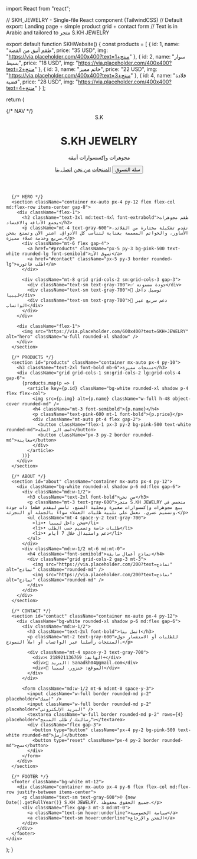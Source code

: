 import React from "react";

// SKH_JEWELRY - Single-file React component (TailwindCSS)
// Default export: Landing page + simple product grid + contact form
// Text is in Arabic and tailored to متجر S.KH JEWELRY

export default function SKHWebsite() {
  const products = [
    { id: 1, name: "طقم أنيق من الفضة", price: "35 USD", img: "https://via.placeholder.com/400x400?text=منتج+1" },
    { id: 2, name: "سوار بسيط", price: "18 USD", img: "https://via.placeholder.com/400x400?text=منتج+2" },
    { id: 3, name: "خاتم مميز", price: "22 USD", img: "https://via.placeholder.com/400x400?text=منتج+3" },
    { id: 4, name: "قلادة فضية", price: "28 USD", img: "https://via.placeholder.com/400x400?text=منتج+4" }
  ];

  return (
    <div className="min-h-screen bg-gray-50 text-gray-900">
      {/* NAV */}
      <header className="bg-white shadow">
        <div className="container mx-auto px-4 py-4 flex items-center justify-between">
          <div className="flex items-center gap-3">
            <div className="w-10 h-10 bg-gradient-to-br from-pink-500 to-yellow-300 rounded-full flex items-center justify-center text-white font-bold">S.K</div>
            <div>
              <h1 className="text-lg font-semibold">S.KH JEWELRY</h1>
              <p className="text-xs text-gray-500">مجوهرات وإكسسوارات أنيقة</p>
            </div>
          </div>
          <nav className="hidden md:flex gap-6 items-center">
            <a href="#products" className="hover:underline">المنتجات</a>
            <a href="#about" className="hover:underline">من نحن</a>
            <a href="#contact" className="hover:underline">اتصل بنا</a>
            <button className="bg-pink-500 text-white px-4 py-2 rounded-lg">سلة التسوق</button>
          </nav>
        </div>
      </header>

      {/* HERO */}
      <section className="container mx-auto px-4 py-12 flex flex-col md:flex-row items-center gap-8">
        <div className="flex-1">
          <h2 className="text-3xl md:text-4xl font-extrabold">طقم مجوهرات يجمع الأناقة والاقتصاد</h2>
          <p className="mt-4 text-gray-600">نقدم تشكيلة مختارة من القلائد، الأساور، والخواتم المصممة بعناية لتناسب كل الأذواق. اشترِ الآن وتمتع بشحن سريع وخدمة عملاء مميزة.</p>
          <div className="mt-6 flex gap-4">
            <a href="#products" className="px-5 py-3 bg-pink-500 text-white rounded-lg font-semibold">تسوق الآن</a>
            <a href="#contact" className="px-5 py-3 border rounded-lg">اطلب فاتورة</a>
          </div>

          <div className="mt-8 grid grid-cols-2 sm:grid-cols-3 gap-3">
            <div className="text-sm text-gray-700">✅ جودة مضمونة</div>
            <div className="text-sm text-gray-700">🚚 توصيل داخل ليبيا</div>
            <div className="text-sm text-gray-700">💬 دعم سريع عبر الواتساب</div>
          </div>
        </div>

        <div className="flex-1">
          <img src="https://via.placeholder.com/600x400?text=SKH+JEWELRY" alt="hero" className="w-full rounded-xl shadow" />
        </div>
      </section>

      {/* PRODUCTS */}
      <section id="products" className="container mx-auto px-4 py-10">
        <h3 className="text-2xl font-bold mb-6">منتجات مميزة</h3>
        <div className="grid grid-cols-1 sm:grid-cols-2 lg:grid-cols-4 gap-6">
          {products.map(p => (
            <article key={p.id} className="bg-white rounded-xl shadow p-4 flex flex-col">
              <img src={p.img} alt={p.name} className="w-full h-48 object-cover rounded-md" />
              <h4 className="mt-3 font-semibold">{p.name}</h4>
              <p className="text-pink-600 mt-1 font-bold">{p.price}</p>
              <div className="mt-auto pt-4 flex gap-2">
                <button className="flex-1 px-3 py-2 bg-pink-500 text-white rounded-md">اضف الى السلة</button>
                <button className="px-3 py-2 border rounded-md">معاينة</button>
              </div>
            </article>
          ))}
        </div>
      </section>

      {/* ABOUT */}
      <section id="about" className="container mx-auto px-4 py-12">
        <div className="bg-white rounded-xl shadow p-6 md:flex gap-6">
          <div className="md:w-1/2">
            <h3 className="text-2xl font-bold">من نحن</h3>
            <p className="mt-3 text-gray-600">متجر S.KH JEWELRY متخصص في بيع مجوهرات وإكسسوارات صغيرة ومحلية الصنع، تأسس ليقدم قطعاً ذات جودة وتصميم عصري. نعمل على تلبية طلبات العملاء سواءً بالجملة أو التجزئة.</p>
            <ul className="mt-4 space-y-2 text-gray-700">
              <li>• شحن داخل ليبيا</li>
              <li>• طلبات خاصة وتصميم حسب الطلب</li>
              <li>• دعم واستبدال خلال 7 أيام</li>
            </ul>
          </div>
          <div className="md:w-1/2 mt-6 md:mt-0">
            <h4 className="font-semibold">نماذج أعمال سابقة</h4>
            <div className="grid grid-cols-2 gap-3 mt-3">
              <img src="https://via.placeholder.com/200?text=نماذج" alt="نماذج" className="rounded-md" />
              <img src="https://via.placeholder.com/200?text=نماذج" alt="نماذج" className="rounded-md" />
            </div>
          </div>
        </div>
      </section>

      {/* CONTACT */}
      <section id="contact" className="container mx-auto px-4 py-12">
        <div className="bg-white rounded-xl shadow p-6 md:flex gap-6">
          <div className="md:w-1/2">
            <h3 className="text-2xl font-bold">اتصل بنا</h3>
            <p className="mt-2 text-gray-600">للطلبات أو الاستفسار حول المنتجات راسلنا عبر الواتساب أو املأ النموذج.</p>

            <div className="mt-4 space-y-3 text-gray-700">
              <div>📞 الهاتف: 218921136769+</div>
              <div>📧 البريد: Sanadkh04@gmail.com</div>
              <div>📍 الموقع: جنزور، ليبيا</div>
            </div>
          </div>

          <form className="md:w-1/2 mt-6 md:mt-0 space-y-3">
            <input className="w-full border rounded-md p-2" placeholder="اسمك" />
            <input className="w-full border rounded-md p-2" placeholder="البريد الإلكتروني" />
            <textarea className="w-full border rounded-md p-2" rows={4} placeholder="رسالتك / طلب المنتج"></textarea>
            <div className="flex gap-3">
              <button type="button" className="px-4 py-2 bg-pink-500 text-white rounded-md">أرسل</button>
              <button type="reset" className="px-4 py-2 border rounded-md">مسح</button>
            </div>
          </form>
        </div>
      </section>

      {/* FOOTER */}
      <footer className="bg-white mt-12">
        <div className="container mx-auto px-4 py-6 flex flex-col md:flex-row justify-between items-center">
          <p className="text-sm text-gray-600">© {new Date().getFullYear()} S.KH JEWELRY. جميع الحقوق محفوظة.</p>
          <div className="flex gap-3 mt-3 md:mt-0">
            <a className="text-sm hover:underline">سياسة الخصوصية</a>
            <a className="text-sm hover:underline">الشحن والإرجاع</a>
          </div>
        </div>
      </footer>
    </div>
  );
}
